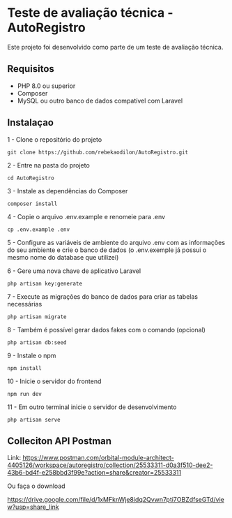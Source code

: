 # Teste de avaliação técnica - AutoRegistro
Este projeto foi desenvolvido como parte de um teste de avaliação técnica.

## Requisitos
- PHP 8.0 ou superior
- Composer
- MySQL ou outro banco de dados compatível com Laravel

## Instalaçao

1 - Clone o repositório do projeto
```
git clone https://github.com/rebekaodilon/AutoRegistro.git
```
2 - Entre na pasta do projeto
```
cd AutoRegistro
```
3 - Instale as dependências do Composer
```
composer install
```
4 - Copie o arquivo .env.example e renomeie para .env
```
cp .env.example .env
```
5 - Configure as variáveis de ambiente do arquivo .env com as informações do seu ambiente e crie o banco de dados (o .env.exemple já possui o mesmo nome do database que utilizei)

6 - Gere uma nova chave de aplicativo Laravel
```
php artisan key:generate
```
7 - Execute as migrações do banco de dados para criar as tabelas necessárias
```
php artisan migrate
```
8 - Também é possível gerar dados fakes com o comando (opcional)
```
php artisan db:seed
```
9 - Instale o npm
```
npm install
```
10 - Inicie o servidor do frontend
```
npm run dev
```
11 - Em outro terminal inicie o servidor de desenvolvimento
```
php artisan serve
```
## Colleciton API Postman
Link: https://www.postman.com/orbital-module-architect-4405126/workspace/autoregistro/collection/25533311-d0a3f510-dee2-43b6-bd4f-e258bbd3f99e?action=share&creator=25533311

Ou faça o download

https://drive.google.com/file/d/1xMFknWje8idq2Qvwn7pti7OBZdfseGTd/view?usp=share_link

